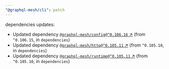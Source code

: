 ```yaml
---
"@graphql-mesh/cli": patch
---
```

dependencies updates:
  - Updated dependency [`@graphql-mesh/config@^0.106.16` ↗︎](https://www.npmjs.com/package/@graphql-mesh/config/v/0.106.16) (from `^0.106.15`, in `dependencies`)
  - Updated dependency [`@graphql-mesh/http@^0.105.11` ↗︎](https://www.npmjs.com/package/@graphql-mesh/http/v/0.105.11) (from `^0.105.10`, in `dependencies`)
  - Updated dependency [`@graphql-mesh/runtime@^0.105.11` ↗︎](https://www.npmjs.com/package/@graphql-mesh/runtime/v/0.105.11) (from `^0.105.10`, in `dependencies`)

